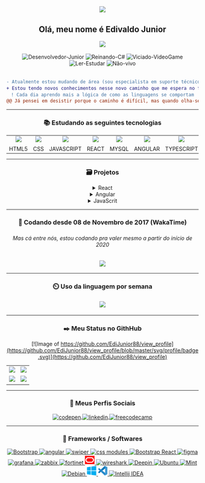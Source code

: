 <div align="center">
  
<img src="https://p0.piqsels.com/preview/920/519/697/abstract-php-c-analytics.jpg" width="50%">

<p align="center">
  <h2>Olá, meu nome é Edivaldo Junior</h2> 
  <img src="https://i.imgur.com/uzszOEy.gif" width="60px"> 
</p>
  
<img alt="Desenvolvedor-Junior" src="https://img.shields.io/badge/DESENVOLVEDOR-Junior-brightgreen">
<img alt="Reinando-C#" src="https://img.shields.io/badge/Reinando-C%23-blue">
<img alt="Viciado-VideoGame" src="https://img.shields.io/badge/Sou%20Muito%20Viciado-Video--Game-red">
<img alt="Ler-Estudar" src="https://img.shields.io/badge/Adoro%20ler%20e%20estudar-Ci%C3%AAncias-yellowgreen">
<img alt="Não-vivo" src="https://img.shields.io/badge/N%C3%A3o%20vivo%20sem-Tecnologia-green">

<br>  
<br>
 
  ```diff
- Atualmente estou mudando de área (sou especialista em suporte técnico, infraestrutura e monitoramento)
+ Estou tendo novos conhecimentos nesse novo caminho que me espera no front-end
! Cada dia aprendo mais a lógica de como as linguagens se comportam
@@ Já pensei em desistir porque o caminho é difícil, mas quando olha-se para trás a satisfação é bem maior @@  
```

<hr> 
  
<h3>📚 Estudando as seguintes tecnologias</h3>

<table>
  <tr>
    <td align="center">
      <img src="https://www.vectorlogo.zone/logos/w3_html5/w3_html5-icon.svg">
    </td>
    <td align="center">
      <img src="https://www.vectorlogo.zone/logos/w3_css/w3_css-icon.svg">
    </td>
    <td align="center">
      <img src="https://www.vectorlogo.zone/logos/javascript/javascript-icon.svg">
    </td>
    <td align="center">
      <img src="https://www.vectorlogo.zone/logos/reactjs/reactjs-icon.svg"
    </td>
     <td align="center">
      <img src="https://www.vectorlogo.zone/logos/mysql/mysql-icon.svg">
    </td>
     <td align="center">
      <img src="https://www.vectorlogo.zone/logos/angular/angular-icon.svg">
    </td>
     <td align="center">
      <img src="https://www.vectorlogo.zone/logos/typescriptlang/typescriptlang-icon.svg">
    </td>
     <td align="center">
      <img src="https://www.vectorlogo.zone/logos/php/php-icon.svg">
    </td>
  </tr>

  <tr>
    <td align="center">
      HTML5
    </td>
    <td align="center">
      CSS
    </td>
    <td align="center">
      JAVASCRIPT
    </td>
    <td align="center">
      REACT
    </td>
     <td align="center">
      MYSQL
    </td>
     <td align="center">
      ANGULAR
    </td>
     <td align="center">
      TYPESCRIPT
    </td>
     <td align="center">
      PHP
    </td>
  </tr>
</table>

<hr>

<h3>🗃️ Projetos</h3>

<details>
  <summary>React</summary> <br>
  <strong>Ninja List</strong> - https://hackathon-ninjalist.netlify.app/ <br>
  <strong>hashtag finder</strong> - https://projeto-hashtagfinder.netlify.app/ <br>
  <strong>App Envio de Dinheiro</strong> - https://edijunior88.github.io/NewTab_Academy_Projeto_Individual_React/ <br>
</details>

<details>
  <summary>Angular</summary> <br>
  <strong>Todo List (Lista de Tarefas)</strong> - https://edijunior88.github.io/Balta.io_Comecando_com_Angular/ <br>
</details>

<details>
  <summary>JavaScrit</summary> <br>
  <strong>Controle Financeiro</strong> - https://edijunior88.github.io/NewTab_Academy_Projeto_Individual_JavaScript/ <br>
  <strong>Lista de Cadastro</strong> - https://edijunior88.github.io/NewTab_Academy_Projeto_Guiado_JavaScript/ <br>
  <strong>MusicDot</strong> - https://edijunior88.github.io/Caelum_HTML_CSS_JavaScript/ <br>
  <strong>Consumo de kW/h</strong> - https://edijunior88.github.io/Projeto_Verificar_KWh/ <br>
  <strong>Portfólio</strong> - https://edijunior88.github.io/Portifolio/ <br>
</details>

<hr>
<h3>📅 Codando desde 08 de Novembro de 2017 (WakaTime)<h3>
<h6>Mas cá entre nós, estou codando pra valer mesmo a partir do início de 2020</h6>

<img src="https://wakatime.com/badge/user/e7b8ca2e-291c-4eca-846b-95eced7beff1.svg" />

<hr>
 
<h3>⏲️ Uso da linguagem por semana<h3>
<figure>
<a href="https://wakatime.com"><img src="https://wakatime.com/share/@EdiJunior/d39b8024-59c9-4b8d-8c43-551f5e2565d6.png" width="400px" height="auto" /></a>
</figure>

<hr>
  
<h3>✒️ Meu Status no GithHub</h3>
 
[![Image of https://github.com/EdiJunior88/view_profile](https://github.com/EdiJunior88/view_profile/blob/master/svg/profile/badge.svg)](https://github.com/EdiJunior88/view_profile)

<table>
<tr>
<td>
<img src="https://github-readme-stats.vercel.app/api?username=edijunior88&show_icons=true&locale=pt-br&layout=default&theme=yeblu&">
</td>
<td>
<img src="http://github-readme-streak-stats.herokuapp.com?user=edijunior88&theme=github-dark&date_format=M%20j%5B%2C%20Y%5D">
</td>
</tr>
 
<tr align="center">
<td>
<img src="https://github-readme-stats.vercel.app/api/top-langs/?username=edijunior88&show_icons=true&locale=pt-br&layout=default&theme=jolly&langs_count=8">
</td>
<td>
<img src="https://github-trophies.vercel.app/?username=EdiJunior88&theme=juicyfresh&column=3&margin-w=15&margin-h=15">
</td>
</tr>
</table>

<hr>
  
<h3>📩 Meus Perfis Sociais</h3>
<p>
<a href="https://codepen.io/edijunior88" target="blank">
<img align="center" src="https://cdn.jsdelivr.net/npm/simple-icons@3.0.1/icons/codepen.svg" alt="codepen" width="4.5%">
</a>

<a href="https://www.linkedin.com/in/edivaldo-junior/" target="blank">
<img align="center" src="https://cdn.jsdelivr.net/npm/simple-icons@3.0.1/icons/linkedin.svg" alt="linkedin" width="4.5%">
</a>

<a href="https://www.freecodecamp.org/portuguese/edijunior88" target="blank">
<img align="center" src="https://cdn.jsdelivr.net/npm/simple-icons@3.13.0/icons/freecodecamp.svg" alt="freecodecamp"width="6.5%">
</a>
</p>

<hr>
  
<h3>💾 Frameworks / Softwares</h3>

<p> 
<a href="https://getbootstrap.com/" target="_blank"> 
<img src="https://www.vectorlogo.zone/logos/getbootstrap/getbootstrap-icon.svg" title="Bootstrap" width="5%"> 
</a>  
  
<a href="https://angular.io" target="_blank"> 
<img src="https://www.vectorlogo.zone/logos/angular/angular-icon.svg" title="angular" width="5%"> 
</a>  

<a href="https://swiperjs.com" target="_blank"> 
<img src="https://raw.githubusercontent.com/wappalyzer/wappalyzer/803d8b3eae44c0f5738a94b383ac512a759d4c65/src/drivers/webextension/images/icons/swiper.svg" title="swiper" width="5%"> 
</a>
  
<a href="https://github.com/css-modules/css-modules" target="_blank"> 
<img src="https://raw.githubusercontent.com/css-modules/logos/master/css-modules-logo.png" title="css modules" width="5.5%"> 
</a>
  
<a href="https://react-bootstrap.github.io/" target="_blank"> 
<img src="https://avatars.githubusercontent.com/u/6853419?s=200&v=4" title="Bootstrap React" width="5%"> 
</a>

<a href="https://www.figma.com/" target="_blank"> 
<img src="https://www.vectorlogo.zone/logos/figma/figma-icon.svg" title="figma" width="5%"> 
</a>

<a href="https://grafana.com" target="_blank"> 
<img src="https://www.vectorlogo.zone/logos/grafana/grafana-icon.svg" title="grafana" width="5%"> 
</a>  

<a href="https://www.zabbix.com/" target="_blank"> 
<img src="https://www.vectorlogo.zone/logos/zabbix/zabbix-icon.svg" title="zabbix" width="5%"> 
</a>
  
<a href="https://www.fortinet.com/" target="_blank"> 
<img src="https://raw.githubusercontent.com/simple-icons/simple-icons/4e2df6a35f61ab59c681ce872afd6a2c2fd8ed53/icons/fortinet.svg" title="fortinet" width="5%"> 
</a>  
  
<a href="https://www.oracle.com/br/index.html" target="_blank"> 
<img src="https://raw.githubusercontent.com/fizzed/font-mfizz/ccff3ec9555918c0a67ed6b5f360af5841045e3e/src/svg/oracle-alt.svg" title="oracle" width="5%"> 
</a>  
  
<a href="https://www.wireshark.org/" target="_blank"> 
<img src="https://raw.githubusercontent.com/maxogden/hexbin/90a6aae0ebb12d4ac9810f870b67100d913a18f4/vector/wireshark.svg" title="wireshark" width="4.5%"> 
</a>
  
<a href="https://www.deepin.org/index/en" target="_blank"> 
<img src="https://vectorwiki.com/images/oQZzM__deepin-logo.svg" title="Deepin" width="5.5%"> 
</a> 
  
<a href="https://ubuntu.com/download" target="_blank"> 
<img src="https://raw.githubusercontent.com/get-icon/geticon/fc0f660daee147afb4a56c64e12bde6486b73e39/icons/ubuntu.svg" title="Ubuntu" width="5%"> 
</a> 
  
<a href="https://linuxmint.com/" target="_blank"> 
<img src="https://raw.githubusercontent.com/get-icon/geticon/fc0f660daee147afb4a56c64e12bde6486b73e39/icons/linux-mint.svg" title="Mint" width="5%"> 
</a>
  
<a href="https://www.debian.org/index.pt.html" target="_blank"> 
<img src="https://raw.githubusercontent.com/materialos/icons/23e72cd191c715d7ec914f13d4953840a79e4aa1/Files/Debian.svg" title="Debian" width="5%"> 
</a>
  
<a href="https://www.microsoft.com/pt-br/windows/?r=1" target="_blank"> 
<img src="https://raw.githubusercontent.com/devicons/devicon/2ae2a900d2f041da66e950e4d48052658d850630/icons/windows8/windows8-original.svg" title="Windows" width="5%"> 
</a> 
  
<a href="https://code.visualstudio.com/" target="_blank"> 
<img src="https://raw.githubusercontent.com/devicons/devicon/2ae2a900d2f041da66e950e4d48052658d850630/icons/vscode/vscode-original.svg" title="VSCode" width="5%"> 
</a> 
  
<a href="https://www.jetbrains.com/pt-br/" target="_blank"> 
<img src="https://vectorwiki.com/images/ZgSyR__intellij-idea.svg" title="Intellij IDEA" width="5%"> 
</a> 
  
</p>
<div>
